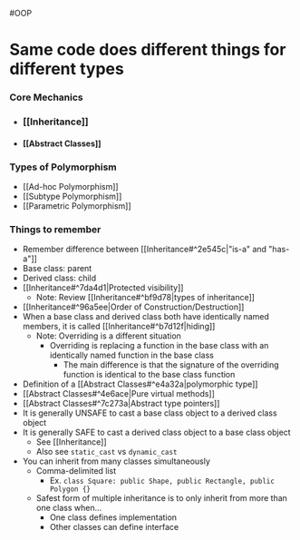 #OOP
# Same code does different things for different types

### Core Mechanics
- ###  [[Inheritance]]
- #### [[Abstract Classes]]  
### Types of Polymorphism
- [[Ad-hoc Polymorphism]]
- [[Subtype Polymorphism]]
- [[Parametric Polymorphism]]
### Things to remember
- Remember difference between [[Inheritance#^2e545c|"is-a" and "has-a"]]
- Base class: parent
- Derived class: child
- [[Inheritance#^7da4d1|Protected visibility]]
	- Note: Review [[Inheritance#^bf9d78|types of inheritance]]
- [[Inheritance#^96a5ee|Order of Construction/Destruction]]
- When a base class and derived class both have identically named members, it is called [[Inheritance#^b7d12f|hiding]]
	- Note: Overriding is a different situation
		- Overriding is replacing a function in the base class with an identically named function in the base class
			- The main difference is that the signature of the overriding function is identical to the base class function
- Definition of a [[Abstract Classes#^e4a32a|polymorphic type]]
- [[Abstract Classes#^4e6ace|Pure virtual methods]]
- [[Abstract Classes#^7c273a|Abstract type pointers]]
- It is generally UNSAFE to cast a base class object to a derived class object
- It is generally SAFE to cast a derived class object to a base class object
	- See [[Inheritance]]
	- Also see `static_cast` vs `dynamic_cast`
- You can inherit from many classes simultaneously
	- Comma-delimited list
		- Ex. `class Square: public Shape, public Rectangle, public Polygon {}`
	- Safest form of multiple inheritance is to only inherit from more than one class when...
		- One class defines implementation
		- Other classes can define interface